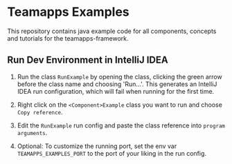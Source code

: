 # Teamapps Examples 

This repository contains java example code for all components, concepts and tutorials for the teamapps-framework. 


## Run Dev Environment in IntelliJ IDEA

1. Run the class `RunExample` by opening the class, 
clicking the green arrow before the class name 
and choosing 'Run...'. This generates an IntelliJ IDEA run configuration, 
which will fail when running for the first time. 

2. Right click on the `<Component>Example` class you want to run and choose `Copy reference`. 

3. Edit the `RunExample` run config and paste the class reference into `program arguments`. 

4. Optional: To customize the running port, set the env var `TEAMAPPS_EXAMPLES_PORT` 
to the port of your liking in the run config. 
